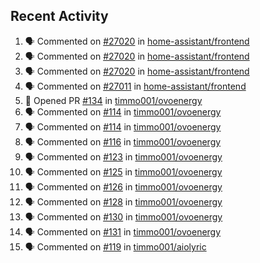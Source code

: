 ## Recent Activity

<!--START_SECTION:activity-->
1. 🗣 Commented on [#27020](https://github.com/home-assistant/frontend/issues/27020) in [home-assistant/frontend](https://github.com/home-assistant/frontend)
2. 🗣 Commented on [#27020](https://github.com/home-assistant/frontend/issues/27020) in [home-assistant/frontend](https://github.com/home-assistant/frontend)
3. 🗣 Commented on [#27020](https://github.com/home-assistant/frontend/issues/27020) in [home-assistant/frontend](https://github.com/home-assistant/frontend)
4. 🗣 Commented on [#27011](https://github.com/home-assistant/frontend/issues/27011) in [home-assistant/frontend](https://github.com/home-assistant/frontend)
5. 💪 Opened PR [#134](https://github.com/timmo001/ovoenergy/pull/134) in [timmo001/ovoenergy](https://github.com/timmo001/ovoenergy)
6. 🗣 Commented on [#114](https://github.com/timmo001/ovoenergy/issues/114) in [timmo001/ovoenergy](https://github.com/timmo001/ovoenergy)
7. 🗣 Commented on [#114](https://github.com/timmo001/ovoenergy/issues/114) in [timmo001/ovoenergy](https://github.com/timmo001/ovoenergy)
8. 🗣 Commented on [#116](https://github.com/timmo001/ovoenergy/issues/116) in [timmo001/ovoenergy](https://github.com/timmo001/ovoenergy)
9. 🗣 Commented on [#123](https://github.com/timmo001/ovoenergy/issues/123) in [timmo001/ovoenergy](https://github.com/timmo001/ovoenergy)
10. 🗣 Commented on [#125](https://github.com/timmo001/ovoenergy/issues/125) in [timmo001/ovoenergy](https://github.com/timmo001/ovoenergy)
11. 🗣 Commented on [#126](https://github.com/timmo001/ovoenergy/issues/126) in [timmo001/ovoenergy](https://github.com/timmo001/ovoenergy)
12. 🗣 Commented on [#128](https://github.com/timmo001/ovoenergy/issues/128) in [timmo001/ovoenergy](https://github.com/timmo001/ovoenergy)
13. 🗣 Commented on [#130](https://github.com/timmo001/ovoenergy/issues/130) in [timmo001/ovoenergy](https://github.com/timmo001/ovoenergy)
14. 🗣 Commented on [#131](https://github.com/timmo001/ovoenergy/issues/131) in [timmo001/ovoenergy](https://github.com/timmo001/ovoenergy)
15. 🗣 Commented on [#119](https://github.com/timmo001/aiolyric/issues/119) in [timmo001/aiolyric](https://github.com/timmo001/aiolyric)
<!--END_SECTION:activity-->
